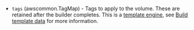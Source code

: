 <!-- Code generated from the comments of the BlockDevice struct in builder/amazon/ebsvolume/block_device.go; DO NOT EDIT MANUALLY -->

-   `tags` (awscommon.TagMap) - Tags to apply to the volume. These are retained after the builder
    completes. This is a [template engine](/docs/templates/engine.html), see
    [Build template data](#build-template-data) for more information.
    